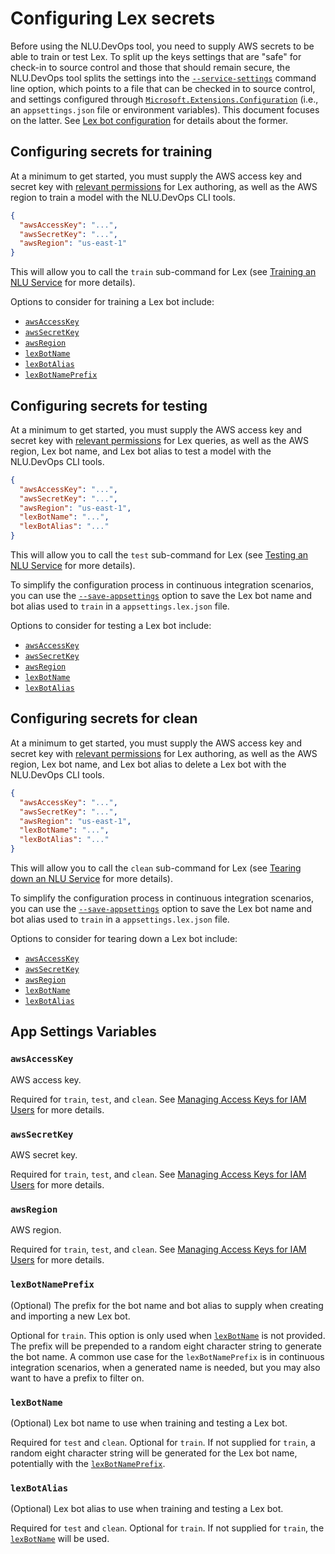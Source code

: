 # Configuring Lex secrets

Before using the NLU.DevOps tool, you need to supply AWS secrets to be able to train or test Lex. To split up the keys settings that are "safe" for check-in to source control and those that should remain secure, the NLU.DevOps tool splits the settings into the [`--service-settings`](Train.md#-e---service-settings) command line option, which points to a file that can be checked in to source control, and settings configured through [`Microsoft.Extensions.Configuration`](https://docs.microsoft.com/en-us/dotnet/api/microsoft.extensions.configuration?view=aspnetcore-2.1) (i.e., an `appsettings.json` file or environment variables). This document focuses on the latter. See [Lex bot configuration](LexSettings.md) for details about the former.

## Configuring secrets for training

At a minimum to get started, you must supply the AWS access key and secret key with [relevant permissions](https://docs.aws.amazon.com/lex/latest/dg/access-control-managing-permissions.html) for Lex authoring, as well as the AWS region to train a model with the NLU.DevOps CLI tools.
```json
{
  "awsAccessKey": "...",
  "awsSecretKey": "...",
  "awsRegion": "us-east-1"
}
```

This will allow you to call the `train` sub-command for Lex (see [Training an NLU Service](Train.md) for more details).

Options to consider for training a Lex bot include:
- [`awsAccessKey`](#awsaccesskey)
- [`awsSecretKey`](#awssecretkey)
- [`awsRegion`](#awsregion)
- [`lexBotName`](#lexbotname)
- [`lexBotAlias`](#lexbotalias)
- [`lexBotNamePrefix`](#lexbotnameprefix)

## Configuring secrets for testing

At a minimum to get started, you must supply the AWS access key and secret key with [relevant permissions](https://docs.aws.amazon.com/lex/latest/dg/access-control-managing-permissions.html) for Lex queries, as well as the AWS region, Lex bot name, and Lex bot alias to test a model with the NLU.DevOps CLI tools.
```json
{
  "awsAccessKey": "...",
  "awsSecretKey": "...",
  "awsRegion": "us-east-1",
  "lexBotName": "...",
  "lexBotAlias": "..."
}
```

This will allow you to call the `test` sub-command for Lex (see [Testing an NLU Service](Test.md) for more details).

To simplify the configuration process in continuous integration scenarios, you can use the [`--save-appsettings`](Train.md#-a---save-appsettings) option to save the Lex bot name and bot alias used to `train` in a `appsettings.lex.json` file.

Options to consider for testing a Lex bot include:
- [`awsAccessKey`](#awsaccesskey)
- [`awsSecretKey`](#awssecretkey)
- [`awsRegion`](#awsregion)
- [`lexBotName`](#lexbotname)
- [`lexBotAlias`](#lexbotalias)

## Configuring secrets for clean

At a minimum to get started, you must supply the AWS access key and secret key with [relevant permissions](https://docs.aws.amazon.com/lex/latest/dg/access-control-managing-permissions.html) for Lex authoring, as well as the AWS region, Lex bot name, and Lex bot alias to delete a Lex bot with the NLU.DevOps CLI tools.
```json
{
  "awsAccessKey": "...",
  "awsSecretKey": "...",
  "awsRegion": "us-east-1",
  "lexBotName": "...",
  "lexBotAlias": "..."
}
```

This will allow you to call the `clean` sub-command for Lex (see [Tearing down an NLU Service](Clean.md) for more details).

To simplify the configuration process in continuous integration scenarios, you can use the [`--save-appsettings`](Train.md#-a---save-appsettings) option to save the Lex bot name and bot alias used to `train` in a `appsettings.lex.json` file.

Options to consider for tearing down a Lex bot include:
- [`awsAccessKey`](#awsaccesskey)
- [`awsSecretKey`](#awssecretkey)
- [`awsRegion`](#awsregion)
- [`lexBotName`](#lexbotname)
- [`lexBotAlias`](#lexbotalias)

## App Settings Variables

### `awsAccessKey`
AWS access key.

Required for `train`, `test`, and `clean`. See [Managing Access Keys for IAM Users](https://docs.aws.amazon.com/IAM/latest/UserGuide/id_credentials_access-keys.html) for more details.

### `awsSecretKey`
AWS secret key.

Required for `train`, `test`, and `clean`. See [Managing Access Keys for IAM Users](https://docs.aws.amazon.com/IAM/latest/UserGuide/id_credentials_access-keys.html) for more details.

### `awsRegion`
AWS region.

Required for `train`, `test`, and `clean`. See [Managing Access Keys for IAM Users](https://docs.aws.amazon.com/IAM/latest/UserGuide/id_credentials_access-keys.html) for more details.

### `lexBotNamePrefix`
(Optional) The prefix for the bot name and bot alias to supply when creating and importing a new Lex bot.

Optional for `train`. This option is only used when [`lexBotName`](#lexbotname) is not provided. The prefix will be prepended to a random eight character string to generate the bot name. A common use case for the `lexBotNamePrefix` is in continuous integration scenarios, when a generated name is needed, but you may also want to have a prefix to filter on.

### `lexBotName`
(Optional) Lex bot name to use when training and testing a Lex bot. 

Required for `test` and `clean`. Optional for `train`. If not supplied for `train`, a random eight character string will be generated for the Lex bot name, potentially with the [`lexBotNamePrefix`](#lexbotnameprefix).

### `lexBotAlias`
(Optional) Lex bot alias to use when training and testing a Lex bot.

Required for `test` and `clean`. Optional for `train`. If not supplied for `train`, the [`lexBotName`](#lexbotname) will be used.
